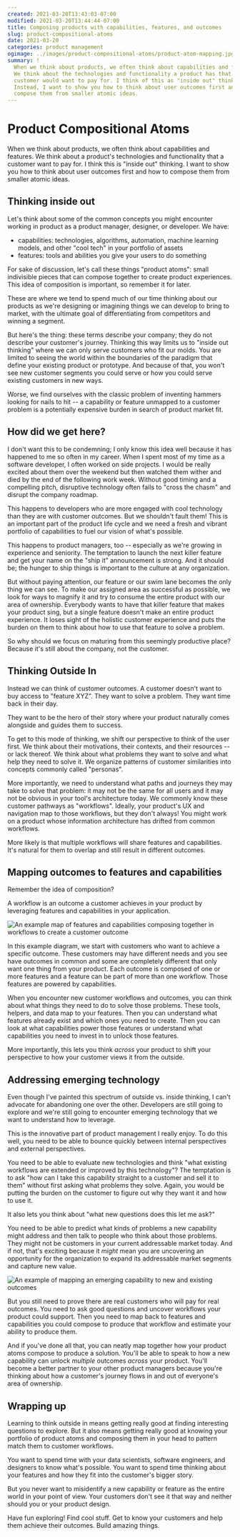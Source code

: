 ```yaml
---
created: 2021-03-20T13:43:03-07:00
modified: 2021-03-20T13:44:44-07:00
title: Composing products with capabilities, features, and outcomes
slug: product-compositional-atoms
date: 2021-03-20
categories: product management
ogimage: ../images/product-compositional-atoms/product-atom-mapping.jpg
summary: !
  When we think about products, we often think about capabilities and features.
  We think about the technologies and functionality a product has that a
  customer would want to pay for. I think of this as "inside out" thinking.
  Instead, I want to show you how to think about user outcomes first and how to
  compose them from smaller atomic ideas.
---
```


# Product Compositional Atoms

When we think about products, we often think about capabilities and features. We
think about a product's technologies and functionality that a customer
want to pay for. I think this is "inside out" thinking. I want to show you how
to think about user outcomes first and how to compose them from smaller atomic
ideas.

## Thinking inside out

Let's think about some of the common concepts you might encounter working in
product as a product manager, designer, or developer. We have:

- capabilities: technologies, algorithms, automation, machine learning models,
  and other "cool tech" in your portfolio of assets
- features: tools and abilities you give your users to do something

For sake of discussion, let's call these things "product atoms": small
indivisible pieces that can compose together to create product experiences. This
idea of composition is important, so remember it for later.

These are where we tend to spend much of our time thinking about our products as
we're designing or imagining things we can develop to bring to market, with the
ultimate goal of differentiating from competitors and winning a segment.

But here's the thing: these terms describe your company; they do not describe
your customer's journey. Thinking this way limits us to "inside out thinking"
where we can only serve customers who fit our molds. You are limited to seeing
the world within the boundaries of the paradigm that define your existing
product or prototype. And because of that, you won't see new customer segments
you could serve or how you could serve existing customers in new ways.

Worse, we find ourselves with the classic problem of inventing hammers looking
for nails to hit -- a capability or feature unmapped to a customer problem is a
potentially expensive burden in search of product market fit.

## How did we get here?

I don't want this to be condemning; I only know this idea well because it has
happened to me so often in my career. When I spent most of my time as a software
developer, I often worked on side projects. I would be really excited about them
over the weekend but then watched them wither and died by the end of the
following work week. Without good timing and a compelling pitch, disruptive
technology often fails to "cross the chasm" and disrupt the company roadmap.

This happens to developers who are more engaged with cool technology than they
are with customer outcomes. But we shouldn't fault them! This is an important
part of the product life cycle and we need a fresh and vibrant portfolio of
capabilities to fuel our vision of what's possible.

This happens to product managers, too -- especially as we're growing in
experience and seniority. The temptation to launch the next killer feature and
get your name on the "ship it" announcement is strong. And it should be; the
hunger to ship things is important to the culture at any organization.

But without paying attention, our feature or our swim lane becomes the only
thing we can see. To make our assigned area as successful as possible, we look
for ways to magnify it and try to consume the entire product with our area of
ownership. Everybody wants to have that killer feature that makes your product
sing, but a single feature doesn't make an entire product experience. It loses
sight of the holistic customer experience and puts the burden on them to think
about how to use that feature to solve a problem.

So why should we focus on maturing from this seemingly productive place? Because
it's still about the company, not the customer.

## Thinking Outside In

Instead we can think of customer outcomes. A customer doesn't want to buy access to
"feature XYZ". They want to solve a problem. They want time back in their day.

They want to be the hero of their story where your product naturally comes
alongside and guides them to success.

To get to this mode of thinking, we shift our perspective to think of the user
first. We think about their motivations, their contexts, and their resources --
or lack thereof. We think about what problems they want to solve and what help
they need to solve it. We organize patterns of customer similarities into
concepts commonly called "personas".

More importantly, we need to understand what paths and journeys they may take to
solve that problem: it may not be the same for all users and it may not be
obvious in your tool's architecture today. We commonly know these customer
pathways as "workflows". Ideally, your product's UX and navigation map to those
workflows, but they don't always! You might work on a product whose information
architecture has drifted from common workflows.

More likely is that multiple workflows will share features and capabilities.
It's natural for them to overlap and still result in different outcomes.

## Mapping outcomes to features and capabilities

Remember the idea of composition?

A workflow is an outcome a customer achieves in your product by leveraging
features and capabilities in your application.

![An example map of features and capabilities composing together in workflows to
create a customer
outcome](../images/product-compositional-atoms/product-atom-mapping.jpg)

In this example diagram, we start with customers who want to achieve a specific
outcome. These customers may have different needs and you see have outcomes in
common and some are completely different that only want one thing from your
product. Each outcome is composed of one or more features and a feature can be
part of more than one workflow. Those features are powered by capabilities.

When you encounter new customer workflows and outcomes, you can think about what
things they need to do to solve those problems. These tools, helpers, and data
map to your features. Then you can understand what features already exist and
which ones you need to create. Then you can look at what capabilities power
those features or understand what capabilities you need to invest in to unlock
those features.

More importantly, this lets you think _across_ your product to shift your
perspective to how your customer views it from the outside.

## Addressing emerging technology

Even though I've painted this spectrum of outside vs. inside thinking, I can't
advocate for abandoning one over the other. Developers are still going to
explore and we're still going to encounter emerging technology that we want to
understand how to leverage.

This is the innovative part of product management I really enjoy. To do this
well, you need to be able to bounce quickly between internal perspectives and
external perspectives.

You need to be able to evaluate new technologies and think "what existing
workflows are extended or improved by this technology"? The temptation is to ask
"how can I take this capability straight to a customer and sell it to them"
without first asking what problems they solve. Again, you would be putting the
burden on the customer to figure out why they want it and how to use it.

It also lets you think about "what new questions does this let me ask?"

You need to be able to predict what kinds of problems a new capability might
address and then talk to people who think about those problems. They might not
be customers in your current addressable market today. And if not, that's
exciting because it _might_ mean you are uncovering an opportunity for the
organization to expand its addressable market segments and capture new value.

![An example of mapping an emerging capability to new and existing
outcomes](../images/product-compositional-atoms/mapping-emerging-capabilities.jpg)

But you still need to prove there are real customers who will pay for real
outcomes. You need to ask good questions and uncover workflows your product
could support. Then you need to map back to features and capabilities you could
compose to produce that workflow and estimate your ability to produce them.

And if you've done all that, you can neatly map together how your product atoms
compose to produce a solution. You'll be able to speak to how a new capability
can unlock _multiple_ outcomes _across_ your product. You'll become a better
partner to your other product managers because you're thinking about how a
customer's journey flows in and out of everyone's area of ownership.

## Wrapping up

Learning to think outside in means getting really good at finding interesting
questions to explore. But it also means getting really good at knowing your
portfolio of product atoms and composing them in your head to pattern match them
to customer workflows.

You want to spend time with your data scientists, software engineers, and
designers to know what's possible. You want to spend time thinking about your
features and how they fit into the customer's bigger story.

But you never want to misidentify a new capability or feature as the entire
world in your point of view. Your customers don't see it that way and neither
should you or your product design.

Have fun exploring! Find cool stuff. Get to know your customers and help them
achieve their outcomes. Build amazing things.
